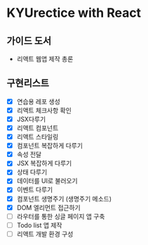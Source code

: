 # KYUrectice with React

## 가이드 도서

- 리액트 웹앱 제작 총론

## 구현리스트

- [x]  연습용 레포 생성
- [x]  리액트 체크사항 확인
- [x]  JSX다루기
- [x]  리액트 컴포넌트
- [x]  리액트 스타일링
- [x]  컴포넌트 복잡하게 다루기
- [x]  속성 전달
- [x]  JSX 복잡하게 다루기
- [x]  상태 다루기
- [x]  데이터를 UI로 불러오기
- [x]  이벤트 다루기
- [x]  컴포넌트 생명주기 (생명주기 메소드)
- [x]  DOM 엘리먼트 접근하기
- [ ]  라우터를 통한 싱글 페이지 앱 구축
- [ ]  Todo list 앱 제작
- [ ]  리액트 개발 환경 구성

